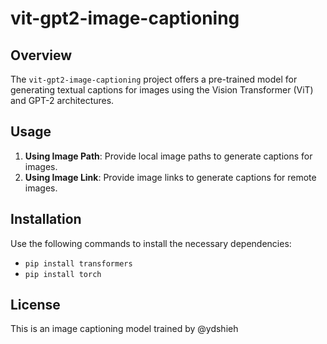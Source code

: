 # vit-gpt2-image-captioning

## Overview

The `vit-gpt2-image-captioning` project offers a pre-trained model for generating textual captions for images using the Vision Transformer (ViT) and GPT-2 architectures.

## Usage

1. **Using Image Path**: Provide local image paths to generate captions for images.
2. **Using Image Link**: Provide image links to generate captions for remote images.

## Installation

Use the following commands to install the necessary dependencies:

- `pip install transformers`
- `pip install torch`

## License

This is an image captioning model trained by @ydshieh

```

```

